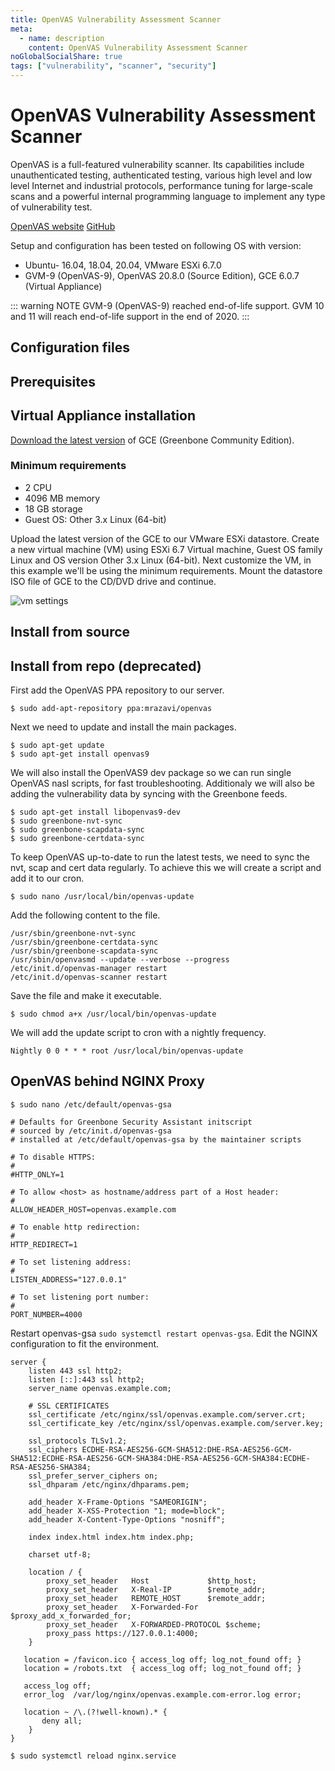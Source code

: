 ```yaml
---
title: OpenVAS Vulnerability Assessment Scanner
meta:
  - name: description
    content: OpenVAS Vulnerability Assessment Scanner
noGlobalSocialShare: true
tags: ["vulnerability", "scanner", "security"]
---
```


# OpenVAS Vulnerability Assessment Scanner

<TagLinks />

OpenVAS is a full-featured vulnerability scanner. Its capabilities include unauthenticated testing, authenticated testing, various high level and low level Internet and industrial protocols, performance tuning for large-scale scans and a powerful internal programming language to implement any type of vulnerability test.

[OpenVAS website](https://www.openvas.org/) [GitHub](https://github.com/greenbone/openvas)

Setup and configuration has been tested on following OS with version:

* Ubuntu- 16.04, 18.04, 20.04, VMware ESXi 6.7.0
* GVM-9 (OpenVAS-9), OpenVAS 20.8.0 (Source Edition), GCE 6.0.7 (Virtual Appliance) 

::: warning NOTE
GVM-9 (OpenVAS-9) reached end-of-life support. GVM 10 and 11 will reach end-of-life support in the end of 2020.
:::

## Configuration files

## Prerequisites

## Virtual Appliance installation

[Download the latest version](https://www.greenbone.net/en/install_use_gce/) of GCE (Greenbone Community Edition).

### Minimum requirements

* 2 CPU
* 4096 MB memory
* 18 GB storage
* Guest OS: Other 3.x Linux (64-bit)

Upload the latest version of the GCE to our VMware ESXi datastore. Create a new virtual machine (VM) using ESXi 6.7 Virtual machine, Guest OS family Linux and OS version Other 3.x Linux (64-bit). Next customize the VM, in this example we'll be using the minimum requirements. Mount the datastore ISO file of GCE to the CD/DVD drive and continue.

<img class="zoom-custom-imgs" :src="('/img/openvas/vm_settings.png')" alt="vm settings">

## Install from source

## Install from repo (deprecated)

First add the OpenVAS PPA repository to our server.

    $ sudo add-apt-repository ppa:mrazavi/openvas

Next we need to update and install the main packages.

    $ sudo apt-get update
    $ sudo apt-get install openvas9

We will also install the OpenVAS9 dev package so we can run single OpenVAS nasl scripts, for fast troubleshooting. Additionaly we will also be adding the vulnerability data by syncing with the Greenbone feeds.

    $ sudo apt-get install libopenvas9-dev
    $ sudo greenbone-nvt-sync
    $ sudo greenbone-scapdata-sync
    $ sudo greenbone-certdata-sync

To keep OpenVAS up-to-date to run the latest tests, we need to sync the nvt, scap and cert data regularly. To achieve this we will create a script and add it to our cron.

    $ sudo nano /usr/local/bin/openvas-update

Add the following content to the file.

    /usr/sbin/greenbone-nvt-sync
    /usr/sbin/greenbone-certdata-sync
    /usr/sbin/greenbone-scapdata-sync
    /usr/sbin/openvasmd --update --verbose --progress
    /etc/init.d/openvas-manager restart
    /etc/init.d/openvas-scanner restart

Save the file and make it executable.

    $ sudo chmod a+x /usr/local/bin/openvas-update

We will add the update script to cron with a nightly frequency.

    Nightly 0 0 * * * root /usr/local/bin/openvas-update

## OpenVAS behind NGINX Proxy

    $ sudo nano /etc/default/openvas-gsa

    # Defaults for Greenbone Security Assistant initscript
    # sourced by /etc/init.d/openvas-gsa
    # installed at /etc/default/openvas-gsa by the maintainer scripts

    # To disable HTTPS:
    #
    #HTTP_ONLY=1

    # To allow <host> as hostname/address part of a Host header:
    #
    ALLOW_HEADER_HOST=openvas.example.com

    # To enable http redirection:
    #
    HTTP_REDIRECT=1

    # To set listening address:
    #
    LISTEN_ADDRESS="127.0.0.1"

    # To set listening port number:
    #
    PORT_NUMBER=4000

Restart openvas-gsa `sudo systemctl restart openvas-gsa`. Edit the NGINX configuration to fit the environment.

``` nginx
server {
    listen 443 ssl http2;
    listen [::]:443 ssl http2;
    server_name openvas.example.com;

    # SSL CERTIFICATES
    ssl_certificate /etc/nginx/ssl/openvas.example.com/server.crt;
    ssl_certificate_key /etc/nginx/ssl/openvas.example.com/server.key;

    ssl_protocols TLSv1.2;
    ssl_ciphers ECDHE-RSA-AES256-GCM-SHA512:DHE-RSA-AES256-GCM-SHA512:ECDHE-RSA-AES256-GCM-SHA384:DHE-RSA-AES256-GCM-SHA384:ECDHE-RSA-AES256-SHA384;
    ssl_prefer_server_ciphers on;
    ssl_dhparam /etc/nginx/dhparams.pem;

    add_header X-Frame-Options "SAMEORIGIN";
    add_header X-XSS-Protection "1; mode=block";
    add_header X-Content-Type-Options "nosniff";

    index index.html index.htm index.php;

    charset utf-8;

    location / {
        proxy_set_header   Host             $http_host;
        proxy_set_header   X-Real-IP        $remote_addr;
        proxy_set_header   REMOTE_HOST      $remote_addr;
        proxy_set_header   X-Forwarded-For  $proxy_add_x_forwarded_for;
        proxy_set_header   X-FORWARDED-PROTOCOL $scheme;  
        proxy_pass https://127.0.0.1:4000;
    }

   location = /favicon.ico { access_log off; log_not_found off; }
   location = /robots.txt  { access_log off; log_not_found off; }

   access_log off;
   error_log  /var/log/nginx/openvas.example.com-error.log error;

   location ~ /\.(?!well-known).* {
       deny all;
    }
}
```

    $ sudo systemctl reload nginx.service

<social-share />
